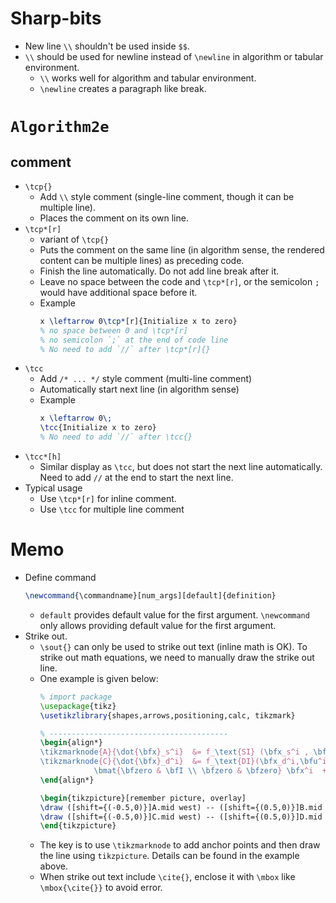 # Sharp-bits
- New line `\\` shouldn't be used inside `$$`.
- `\\` should be used for newline instead of `\newline` in algorithm or tabular environment.
    - `\\` works well for algorithm and tabular environment.
    - `\newline` creates a paragraph like break.

# `Algorithm2e`
## comment
- `\tcp{}`
  - Add `\\` style comment (single-line comment, though it can be multiple line).
  - Places the comment on its own line.
- `\tcp*[r]` 
    - variant of `\tcp{}`
    - Puts the comment on the same line (in algorithm sense, the rendered content can be multiple lines) as preceding code.
    - Finish the line automatically. Do not add line break after it.
    - Leave no space between the code and `\tcp*[r]`, or the semicolon `;` would have additional space before it.
    - Example
        ```latex
        x \leftarrow 0\tcp*[r]{Initialize x to zero}
        % no space between 0 and \tcp*[r]
        % no semicolon `;` at the end of code line
        % No need to add `//` after \tcp*[r]{}
        ```
- `\tcc`
    - Add `/* ... */` style comment (multi-line comment)
    - Automatically start next line (in algorithm sense)
    - Example
        ```latex
        x \leftarrow 0\;
        \tcc{Initialize x to zero}
        % No need to add `//` after \tcc{}
        ```
- `\tcc*[h]`
    - Similar display as `\tcc`, but does not start the next line automatically. Need to add `//` at the end to start the next line. 
- Typical usage
    - Use `\tcp*[r]` for inline comment.
    - Use `\tcc` for multiple line comment

# Memo
- Define command
    ```latex
    \newcommand{\commandname}[num_args][default]{definition}
    ```
    - `default` provides default value for the first argument. `\newcommand` only allows providing default value for the first argument.
- Strike out.
    - `\sout{}` can only be used to strike out text (inline math is OK). To strike out math equations, we need to manually draw the strike out line.
    - One example is given below:
        ```latex
        % import package
        \usepackage{tikz}
        \usetikzlibrary{shapes,arrows,positioning,calc, tikzmark}

        % ---------------------------------------- 
        \begin{align*}
        \tikzmarknode{A}{\dot{\bfx}_s^i}  &= f_\text{SI} (\bfx_s^i , \bfu^i_s) =  \dot{\bfp}^i  = \tikzmarknode{B}{\bfu^i_s}  \\ 
        \tikzmarknode{C}{\dot{\bfx}_d^i}  &= f_\text{DI}(\bfx_d^i,\bfu^i_d) = \bmat{\dot{\bfp}^i  \\ \dot{\bfv}^i } =
                    \bmat{\bfzero & \bfI \\ \bfzero & \bfzero} \bfx^i  + \bmat{\bfzero \\ \bfI} \tikzmarknode{D}{\bfu^i_d} 
        \end{align*}

        \begin{tikzpicture}[remember picture, overlay]
        \draw ([shift={(-0.5,0)}]A.mid west) -- ([shift={(0.5,0)}]B.mid east);
        \draw ([shift={(-0.5,0)}]C.mid west) -- ([shift={(0.5,0)}]D.mid east);
        \end{tikzpicture}
        ```
    - The key is to use `\tikzmarknode` to add anchor points and then draw the line using `tikzpicture`. Details can be found in the example above.
    - When strike out text include `\cite{}`, enclose it with `\mbox` like `\mbox{\cite{}}` to avoid error.
